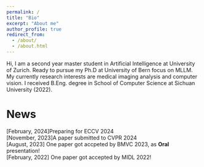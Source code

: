 ```yaml
---
permalink: /
title: "Bio"
excerpt: "About me"
author_profile: true
redirect_from: 
  - /about/
  - /about.html
---
```



Hi, I am a second year master student in Artificial Intelligence at  University of Zurich. Ready to pursue my Ph.D at University of Bern focus on MLLM. My currently research interests are medical imaging analysis and computer vision. I received B.Eng. degree in School of Computer Science at Sichuan University (2022).

News
======
[February, 2024]Preparing for ECCV 2024 <br>
[November, 2023]A paper submitted to CVPR 2024 <br>
[August, 2023] One paper got accpeted by BMVC 2023, as **Oral** presentation! <br> 
[February, 2022] One paper got accepted by MIDL 2022!  <br> 

<!-- Music
======
<html>
<head>
    <title>APlayer and MetingJS Demo</title>
    <link href="https://cdn.jsdelivr.net/npm/aplayer@1.7.0/dist/APlayer.min.css" rel="stylesheet">
    <script src="https://cdn.jsdelivr.net/npm/aplayer@1.7.0/dist/APlayer.min.js"></script>
</head>
<body>
    <div class="aplayer" data-id="002QE24W26baEy" data-server="tencent" data-type="album" data-fixed="true" data-autoplay="false"></div>
    <script src="https://cdn.jsdelivr.net/npm/meting@1.1.0/dist/Meting.min.js"></script>
</body>

</html> -->






